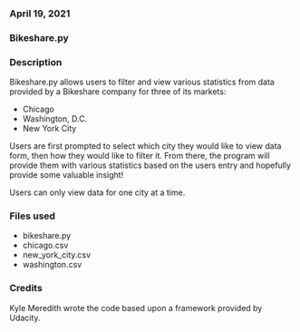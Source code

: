 ### April 19, 2021

### Bikeshare.py

### Description
Bikeshare.py allows users to filter and view various statistics from data provided by a Bikeshare company for three of its markets:

- Chicago
- Washington, D.C.
- New York City

Users are first prompted to select which city they would like to view data form, then how they would like to filter it. From there, the program will provide them with various statistics based on the users entry and hopefully provide some valuable insight!

Users can only view data for one city at a time.

### Files used

- bikeshare.py
- chicago.csv
- new_york_city.csv
- washington.csv

### Credits
Kyle Meredith wrote the code based upon a framework provided by Udacity.

